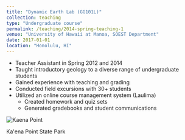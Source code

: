 ```yaml
---
title: "Dynamic Earth Lab (GG101L)"
collection: teaching
type: "Undergraduate course"
permalink: /teaching/2014-spring-teaching-1
venue: "University of Hawaii at Manoa, SOEST Department"
date: 2017-01-01
location: "Honolulu, HI"
---
```


* Teacher Assistant in Spring 2012 and 2014
* Taught introductory geology to a diverse range of undergraduate students
* Gained experience with teaching and grading 
* Conducted field excursions with 30+ students
* Utilized an online course management system (Laulima)
  * Created homework and quiz sets
  * Generated gradebooks and student communications

![Kaena Point](/website/images/KaenaPoint.jpg)

Ka'ena Point State Park
